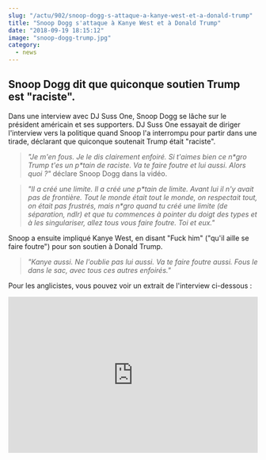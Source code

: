 ```yaml
--- 
slug: "/actu/902/snoop-dogg-s-attaque-a-kanye-west-et-a-donald-trump"
title: "Snoop Dogg s'attaque à Kanye West et à Donald Trump"
date: "2018-09-19 18:15:12"
image: "snoop-dogg-trump.jpg"
category:
  - news
---
```

<h2>Snoop Dogg dit que quiconque soutien Trump est "raciste".</h2>

<p>Dans une interview avec DJ Suss One, Snoop Dogg se lâche sur le président américain et ses supporters. DJ Suss One essayait de diriger l'interview vers la politique quand Snoop l'a interrompu pour partir dans une tirade, déclarant que quiconque soutenait Trump était "raciste".</p>

<blockquote>
<p><em>"Je m'en fous. Je le dis clairement enfoiré. Si t'aimes bien ce n*gro Trump t'es un p*tain de raciste. Va te faire foutre et lui aussi. Alors quoi ?"</em> déclare Snoop Dogg dans la vidéo.</p>
</blockquote>

<blockquote>
<p><em>"Il a créé une limite. Il a créé une p*tain de limite. Avant lui il n'y avait pas de frontière. Tout le monde était tout le monde, on respectait tout, on était pas frustrés, mais n*gro quand tu créé une limite (de séparation, ndlr) et que tu commences à pointer du doigt des types et à les singulariser, allez tous vous faire foutre. Toi et eux."</em></p>
</blockquote>

<p>Snoop a ensuite impliqué Kanye West, en disant "Fuck him" ("qu'il aille se faire foutre") pour son soutien à Donald Trump. </p>

<blockquote>
<p><em>"Kanye aussi. Ne l'oublie pas lui aussi. Va te faire foutre aussi. Fous le dans le sac, avec tous ces autres enfoirés."</em></p>
</blockquote>

<p>Pour les anglicistes, vous pouvez voir un extrait de l'interview ci-dessous :</p>

<iframe width="100%" height="315" src="https://www.youtube.com/embed/MdihFAMzpis" frameborder="0" allow="autoplay; encrypted-media" allowfullscreen></iframe>